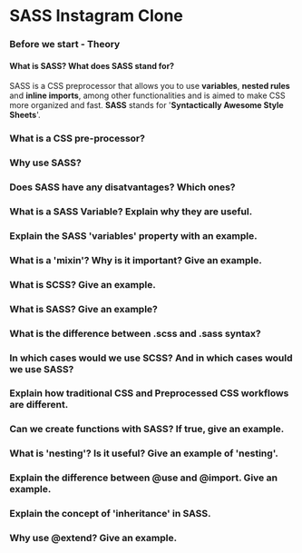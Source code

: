 # SASS Instagram Clone

### Before we start - Theory

#### What is **SASS**? What does **SASS** stand for?

SASS is a CSS preprocessor that allows you to use **variables**, **nested rules** and **inline imports**, among other functionalities and is aimed to make CSS more organized and fast. **SASS** stands for '**Syntactically Awesome Style Sheets**'.

### What is a CSS pre-processor?

### Why use SASS?

### Does SASS have any disatvantages? Which ones?

### What is a SASS Variable? Explain why they are useful.

### Explain the SASS 'variables' property with an example.

### What is a 'mixin'? Why is it important? Give an example.

### What is SCSS? Give an example.

### What is SASS? Give an example?

### What is the difference between .scss and .sass syntax?

### In which cases would we use SCSS? And in which cases would we use SASS?

### Explain how traditional CSS and Preprocessed CSS workflows are different.

### Can we create functions with SASS? If true, give an example.

### What is 'nesting'? Is it useful? Give an example of 'nesting'.

### Explain the difference between @use and @import. Give an example.

### Explain the concept of 'inheritance' in SASS.

### Why use @extend? Give an example.

